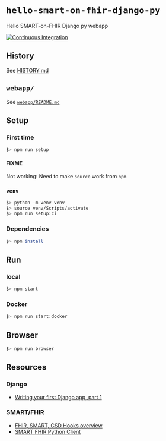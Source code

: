 # `hello-smart-on-fhir-django-py`

Hello SMART-on-FHIR Django py webapp

[![Continuous Integration](https://github.com/percebus/hello-smart-on-fhir-django-py/actions/workflows/actions.yml/badge.svg)](https://github.com/percebus/hello-smart-on-fhir-django-py/actions/workflows/actions.yml)

## History

See [HISTORY.md](./HISTORY.md)

## `webapp/`

See [`webapp/README.md`](./webapp/README.md)

## Setup

### First time

```bash
$> npm run setup
```

#### FIXME 

Not working: Need to make `source` work from `npm`

### `venv`

```bash
$> python -m venv venv
$> source venv/Scripts/activate
$> npm run setup:ci
```

### Dependencies

```bash
$> npm install
```

## Run

### local

```bash
$> npm start
```

### Docker

```bash
$> npm run start:docker
```

## Browser

```bash
$> npm run browser
```

## Resources

### Django

- [Writing your first Django app, part 1](https://docs.djangoproject.com/en/4.0/intro/tutorial01)

### SMART/FHIR

- [FHIR, SMART, CSD Hooks overview](https://www.youtube.com/watch?v=z5FnHpSxMvs&ab_channel=JoshMandel)
- [SMART FHIR Python Client](http://docs.smarthealthit.org/client-py/)
